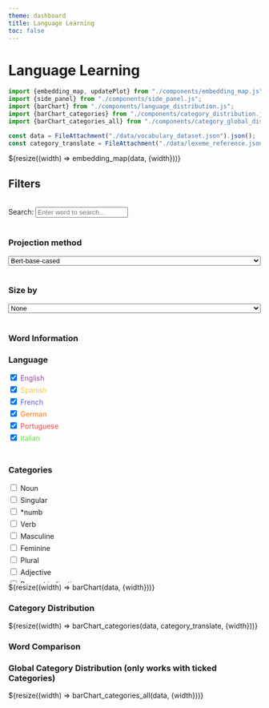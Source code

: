 ```yaml
---
theme: dashboard
title: Language Learning
toc: false
---
```


# Language Learning

<!-- Plot of Word Embedding -->

```js
import {embedding_map, updatePlot} from "./components/embedding_map.js";
import {side_panel} from "./components/side_panel.js";
import {barChart} from "./components/language_distribution.js";
import {barChart_categories} from "./components/category_distribution.js";
import {barChart_categories_all} from "./components/category_global_distribution.js";
```

<!-- Load and transform the data -->

```js
const data = FileAttachment("./data/vocabulary_dataset.json").json();
const category_translate = FileAttachment("./data/lexeme_reference.json").json();
```


<div class="grid grid-cols-4">
  <div class="card grid-colspan-2 grid-rowspan-3" id="plotly-chart">
    ${resize((width) => embedding_map(data, {width}))}
  </div>
  <div class="card">
    <h2>Filters</h2><br>
    <div>
      <label for="search">Search:</label>
      <input type="text" id="search" placeholder="Enter word to search...">
    </div>
    <div>
      <br>
      <h3>Projection method</h3> 
      <select style="width:100%" id="embedding-type" name="choices">
        <option value="1">Bert-base-cased</option>
        <option value="2">Bert-base-uncased</option>
        <option value="3">Bert-large-uncased</option>
        <option value="4">Bert-multilanguage</option>
      </select>
    </div>
    <div>
      <br>
      <h3>Size by</h3>
      <select style="width:100%" id="sizeBy" name="sizeBy">
        <option value="none">None</option>
        <option value="hardness">Difficulity</option>
        <option value="average_performance">Performance</option>
        <option value="average_recall">Recall</option>
        <option value="users_seen">Users that have seen the word</option>
      </select>
    </div>          
    <br>
  </div>
  <div class="card" id="plotly-chart">   
    <div id="side-panel"><h3>Word Information</h3></div>
  </div>  

  <div class="card">    
    <div id="filters">
      <h3>Language</h3>
      <div>
        <div style="margin-bottom:5px; color:#914896;"><label><input type="checkbox" class="language-filter"  value="en" checked> English</label></div>
        <div style="margin-bottom:5px; color:#f0ca44;"><label><input type="checkbox" class="language-filter"  value="es" checked> Spanish</label></div>
        <div style="margin-bottom:5px; color:#5e5ee3;"><label><input type="checkbox" class="language-filter"  value="fr" checked> French</label></div>
        <div style="margin-bottom:5px; color:#ff7600;"><label><input type="checkbox" class="language-filter"  value="de" checked> German</label></div>
        <div style="margin-bottom:5px; color:#f04544;"><label><input type="checkbox" class="language-filter"  value="pt" checked> Portuguese</label></div>
        <div style="margin-bottom:5px; color:#63dc4a;"><label><input type="checkbox" class="language-filter"  value="it" checked> Italian</label></div>
      </div>
      <br>
    </div>
  </div> 
  <div class="card">    
    <h3>Categories</h3>
    <div style="height:200px; overflow-y:scroll;">
      <div style="margin-bottom:5px"><label><input type="checkbox" class="category-filter" value="n"> Noun</label></div>
      <div style="margin-bottom:5px"><label><input type="checkbox" class="category-filter" value="sg"> Singular</label></div>
      <div style="margin-bottom:5px"><label><input type="checkbox" class="category-filter" value="*numb"> *numb</label></div>
      <div style="margin-bottom:5px"><label><input type="checkbox" class="category-filter" value="vblex"> Verb</label></div>
      <div style="margin-bottom:5px"><label><input type="checkbox" class="category-filter" value="m"> Masculine</label></div>
      <div style="margin-bottom:5px"><label><input type="checkbox" class="category-filter" value="f"> Feminine</label></div>
      <div style="margin-bottom:5px"><label><input type="checkbox" class="category-filter" value="pl"> Plural</label></div>
      <div style="margin-bottom:5px"><label><input type="checkbox" class="category-filter" value="adj"> Adjective</label></div>
      <div style="margin-bottom:5px"><label><input type="checkbox" class="category-filter" value="pri"> Present indicative</label></div>
      <div style="margin-bottom:5px"><label><input type="checkbox" class="category-filter" value="inf"> Infinitive</label></div>
      <div style="margin-bottom:5px"><label><input type="checkbox" class="category-filter" value="p3"> Third person</label></div>
      <div style="margin-bottom:5px"><label><input type="checkbox" class="category-filter" value="mf"> Masculine / feminine</label></div>
      <div style="margin-bottom:5px"><label><input type="checkbox" class="category-filter" value="*pers"> *pers</label></div>
      <div style="margin-bottom:5px"><label><input type="checkbox" class="category-filter" value="*gndr"> *gndr</label></div>
      <div style="margin-bottom:5px"><label><input type="checkbox" class="category-filter" value="nom"> nom</label></div>
      <div style="margin-bottom:5px"><label><input type="checkbox" class="category-filter" value="pp"> Past participle</label></div>
      <div style="margin-bottom:5px"><label><input type="checkbox" class="category-filter" value="adv"> Adverb</label></div>
      <div style="margin-bottom:5px"><label><input type="checkbox" class="category-filter" value="nt"> Neuter</label></div>
      <div style="margin-bottom:5px"><label><input type="checkbox" class="category-filter" value="p1"> First person</label></div>
      <div style="margin-bottom:5px"><label><input type="checkbox" class="category-filter" value="acc"> acc</label></div>
      <div style="margin-bottom:5px"><label><input type="checkbox" class="category-filter" value="*case"> *case</label></div>
      <div style="margin-bottom:5px"><label><input type="checkbox" class="category-filter" value="prn"> Pronoun</label></div>
      <div style="margin-bottom:5px"><label><input type="checkbox" class="category-filter" value="det"> Determiner</label></div>
      <div style="margin-bottom:5px"><label><input type="checkbox" class="category-filter" value="pst"> pst</label></div>
      <div style="margin-bottom:5px"><label><input type="checkbox" class="category-filter" value="sp"> Singular / plural</label></div>
      <div style="margin-bottom:5px"><label><input type="checkbox" class="category-filter" value="pii"> Imperfect indicative</label></div>
      <div style="margin-bottom:5px"><label><input type="checkbox" class="category-filter" value="@present_perfect"> @present_perfect</label></div>
      <div style="margin-bottom:5px"><label><input type="checkbox" class="category-filter" value="p2"> Second person</label></div>
      <div style="margin-bottom:5px"><label><input type="checkbox" class="category-filter" value="dat"> dat</label></div>
      <div style="margin-bottom:5px"><label><input type="checkbox" class="category-filter" value="pr"> Preposition</label></div>
      <div style="margin-bottom:5px"><label><input type="checkbox" class="category-filter" value="@future"> @future</label></div>
      <div style="margin-bottom:5px"><label><input type="checkbox" class="category-filter" value="@future_phrasal"> @future_phrasal</label></div>
      <div style="margin-bottom:5px"><label><input type="checkbox" class="category-filter" value="@compound_past"> @compound_past</label></div>
      <div style="margin-bottom:5px"><label><input type="checkbox" class="category-filter" value="ifi"> Preterite indicative</label></div>
      <div style="margin-bottom:5px"><label><input type="checkbox" class="category-filter" value="tn"> Tonic</label></div>
      <div style="margin-bottom:5px"><label><input type="checkbox" class="category-filter" value="pos"> Possessive</label></div>
      <div style="margin-bottom:5px"><label><input type="checkbox" class="category-filter" value="vbmod"> Modal verb</label></div>
      <div style="margin-bottom:5px"><label><input type="checkbox" class="category-filter" value="ind"> Indefinite</label></div>
      <div style="margin-bottom:5px"><label><input type="checkbox" class="category-filter" value="vbser"> Verb to be</label></div>
      <div style="margin-bottom:5px"><label><input type="checkbox" class="category-filter" value="num"> Numeral</label></div>
      <div style="margin-bottom:5px"><label><input type="checkbox" class="category-filter" value="@past_perfect"> @past_perfect</label></div>
      <div style="margin-bottom:5px"><label><input type="checkbox" class="category-filter" value="pres"> Present tense (indicative)</label></div>
      <div style="margin-bottom:5px"><label><input type="checkbox" class="category-filter" value="fti"> Future indicative</label></div>
      <div style="margin-bottom:5px"><label><input type="checkbox" class="category-filter" value="@cond"> @cond</label></div>
      <div style="margin-bottom:5px"><label><input type="checkbox" class="category-filter" value="ger"> Gerund</label></div>
      <div style="margin-bottom:5px"><label><input type="checkbox" class="category-filter" value="pred"> pred</label></div>
      <div style="margin-bottom:5px"><label><input type="checkbox" class="category-filter" value="vbhaver"> Verb to have</label></div>
      <div style="margin-bottom:5px"><label><input type="checkbox" class="category-filter" value="imp"> Imperative</label></div>
      <div style="margin-bottom:5px"><label><input type="checkbox" class="category-filter" value="mix"> mix</label></div>
      <div style="margin-bottom:5px"><label><input type="checkbox" class="category-filter" value="cni"> Conditional</label></div>
      <div style="margin-bottom:5px"><label><input type="checkbox" class="category-filter" value="np"> Proper noun</label></div>
      <div style="margin-bottom:5px"><label><input type="checkbox" class="category-filter" value="prs"> Present subjunctive</label></div>
      <div style="margin-bottom:5px"><label><input type="checkbox" class="category-filter" value="def"> Definite</label></div>
      <div style="margin-bottom:5px"><label><input type="checkbox" class="category-filter" value="@cond_perfect"> @cond_perfect</label></div>
      <div style="margin-bottom:5px"><label><input type="checkbox" class="category-filter" value="past"> Past</label></div>
      <div style="margin-bottom:5px"><label><input type="checkbox" class="category-filter" value="@future_perfect"> @future_perfect</label></div>
      <div style="margin-bottom:5px"><label><input type="checkbox" class="category-filter" value="itg"> Interrogative</label></div>
      <div style="margin-bottom:5px"><label><input type="checkbox" class="category-filter" value="pis"> Imperative subjunctive</label></div>
      <div style="margin-bottom:5px"><label><input type="checkbox" class="category-filter" value="@modal"> @modal</label></div>
      <div style="margin-bottom:5px"><label><input type="checkbox" class="category-filter" value="st"> st</label></div>
      <div style="margin-bottom:5px"><label><input type="checkbox" class="category-filter" value="sw"> sw</label></div>
      <div style="margin-bottom:5px"><label><input type="checkbox" class="category-filter" value="sint"> Synthetic</label></div>
      <div style="margin-bottom:5px"><label><input type="checkbox" class="category-filter" value="dem"> Demonstrative</label></div>
      <div style="margin-bottom:5px"><label><input type="checkbox" class="category-filter" value="pro"> Proclitic</label></div>
      <div style="margin-bottom:5px"><label><input type="checkbox" class="category-filter" value="@ref"> @ref</label></div>
      <div style="margin-bottom:5px"><label><input type="checkbox" class="category-filter" value="@pluperfect"> @pluperfect</label></div>
      <div style="margin-bottom:5px"><label><input type="checkbox" class="category-filter" value="vaux"> Auxiliary verb</label></div>
      <div style="margin-bottom:5px"><label><input type="checkbox" class="category-filter" value="attr"> attr</label></div>
      <div style="margin-bottom:5px"><label><input type="checkbox" class="category-filter" value="cnjadv"> Adverbial conjunction</label></div>
      <div style="margin-bottom:5px"><label><input type="checkbox" class="category-filter" value="preadv"> Preadverb</label></div>
      <div style="margin-bottom:5px"><label><input type="checkbox" class="category-filter" value="gen"> Genitive</label></div>
      <div style="margin-bottom:5px"><label><input type="checkbox" class="category-filter" value="cnjcoo"> Co-ordinating conjunction</label></div>
      <div style="margin-bottom:5px"><label><input type="checkbox" class="category-filter" value="rel"> Relative</label></div>
      <div style="margin-bottom:5px"><label><input type="checkbox" class="category-filter" value="loc"> Location (not locative!)</label></div>
      <div style="margin-bottom:5px"><label><input type="checkbox" class="category-filter" value="ord"> Ordinal</label></div>
      <div style="margin-bottom:5px"><label><input type="checkbox" class="category-filter" value="pprs"> Present participle</label></div>
      <div style="margin-bottom:5px"><label><input type="checkbox" class="category-filter" value="@past"> @past</label></div>
      <div style="margin-bottom:5px"><label><input type="checkbox" class="category-filter" value="pr+il"> pr+il</label></div>
      <div style="margin-bottom:5px"><label><input type="checkbox" class="category-filter" value="ij"> Interjection</label></div>
      <div style="margin-bottom:5px"><label><input type="checkbox" class="category-filter" value="comp"> Comparative</label></div>
      <div style="margin-bottom:5px"><label><input type="checkbox" class="category-filter" value="@passive"> @passive</label></div>
      <div style="margin-bottom:5px"><label><input type="checkbox" class="category-filter" value="@past_cond"> @past_cond</label></div>
      <div style="margin-bottom:5px"><label><input type="checkbox" class="category-filter" value="ref"> Reflexive</label></div>
      <div style="margin-bottom:5px"><label><input type="checkbox" class="category-filter" value="qnt"> Quantifier</label></div>
      <div style="margin-bottom:5px"><label><input type="checkbox" class="category-filter" value="cnjsub"> Subordinating conjunction</label></div>
      <div style="margin-bottom:5px"><label><input type="checkbox" class="category-filter" value="predet"> Pre-determiner</label></div>
      <div style="margin-bottom:5px"><label><input type="checkbox" class="category-filter" value="@subjunctive_pluperfect"> @subjunctive_pluperfect</label></div>
      <div style="margin-bottom:5px"><label><input type="checkbox" class="category-filter" value="enc"> Enclitic</label></div>
      <div style="margin-bottom:5px"><label><input type="checkbox" class="category-filter" value="sup"> Superlative</label></div>
      <div style="margin-bottom:5px"><label><input type="checkbox" class="category-filter" value="@past_subjunctive"> @past_subjunctive</label></div>
      <div style="margin-bottom:5px"><label><input type="checkbox" class="category-filter" value="an"> Animate / inanimate</label></div>
      <div style="margin-bottom:5px"><label><input type="checkbox" class="category-filter" value="@past_inf"> @past_inf</label></div>
      <div style="margin-bottom:5px"><label><input type="checkbox" class="category-filter" value="subj"> Subject</label></div>
      <div style="margin-bottom:5px"><label><input type="checkbox" class="category-filter" value="obj"> Object</label></div>
      <div style="margin-bottom:5px"><label><input type="checkbox" class="category-filter" value="pprep"> pprep</label></div>
      <div style="margin-bottom:5px"><label><input type="checkbox" class="category-filter" value="pr+der"> pr+der</label></div>
      <div style="margin-bottom:5px"><label><input type="checkbox" class="category-filter" value="pr+le"> pr+le</label></div>
      <div style="margin-bottom:5px"><label><input type="checkbox" class="category-filter" value="sg+mi"> sg+mi</label></div>
      <div style="margin-bottom:5px"><label><input type="checkbox" class="category-filter" value="pr+o"> pr+o</label></div>
      <div style="margin-bottom:5px"><label><input type="checkbox" class="category-filter" value="@formal"> @formal</label></div>
      <div style="margin-bottom:5px"><label><input type="checkbox" class="category-filter" value="nn"> Inanimate</label></div>
      <div style="margin-bottom:5px"><label><input type="checkbox" class="category-filter" value="ant"> Anthroponym</label></div>
      <div style="margin-bottom:5px"><label><input type="checkbox" class="category-filter" value="@ger_past"> @ger_past</label></div>
      <div style="margin-bottom:5px"><label><input type="checkbox" class="category-filter" value="n+sandwich"> n+sandwich</label></div>
      <div style="margin-bottom:5px"><label><input type="checkbox" class="category-filter" value="pr+das"> pr+das</label></div>
      <div style="margin-bottom:5px"><label><input type="checkbox" class="category-filter" value="vbdo"> The verb to do</label></div>
      <div style="margin-bottom:5px"><label><input type="checkbox" class="category-filter" value="@n:petit_ami"> @n:petit_ami</label></div>
      <div style="margin-bottom:5px"><label><input type="checkbox" class="category-filter" value="@prn:celui_la"> @prn:celui_la</label></div>
      <div style="margin-bottom:5px"><label><input type="checkbox" class="category-filter" value="suff"> suff</label></div>
      <div style="margin-bottom:5px"><label><input type="checkbox" class="category-filter" value="n+wehr"> n+wehr</label></div>
      <div style="margin-bottom:5px"><label><input type="checkbox" class="category-filter" value="@prn:le_tien"> @prn:le_tien</label></div>
      <div style="margin-bottom:5px"><label><input type="checkbox" class="category-filter" value="n+essen"> n+essen</label></div>
      <div style="margin-bottom:5px"><label><input type="checkbox" class="category-filter" value="@itg:est_ce_que"> @itg:est_ce_que</label></div>
      <div style="margin-bottom:5px"><label><input type="checkbox" class="category-filter" value="@cnj:depuis_que"> @cnj:depuis_que</label></div>
      <div style="margin-bottom:5px"><label><input type="checkbox" class="category-filter" value="@cnj:bien_que"> @cnj:bien_que</label></div>
      <div style="margin-bottom:5px"><label><input type="checkbox" class="category-filter" value="@det:de_le"> @det:de_le</label></div>
      <div style="margin-bottom:5px"><label><input type="checkbox" class="category-filter" value="@cnj:apres_que"> @cnj:apres_que</label></div>
      <div style="margin-bottom:5px"><label><input type="checkbox" class="category-filter" value="sg+lo"> sg+lo</label></div>
      <div style="margin-bottom:5px"><label><input type="checkbox" class="category-filter" value="pr+el"> pr+el</label></div>
      <div style="margin-bottom:5px"><label><input type="checkbox" class="category-filter" value="@cnj:avant_que"> @cnj:avant_que</label></div>
      <div style="margin-bottom:5px"><label><input type="checkbox" class="category-filter" value="@cnj:parce_que"> @cnj:parce_que</label></div>
      <div style="margin-bottom:5px"><label><input type="checkbox" class="category-filter" value="@cnj:pour_que"> @cnj:pour_que</label></div>
      <div style="margin-bottom:5px"><label><input type="checkbox" class="category-filter" value="@det:a_le"> @det:a_le</label></div>
      <div style="margin-bottom:5px"><label><input type="checkbox" class="category-filter" value="@cnj:du_fait_que"> @cnj:du_fait_que</label></div>
      <div style="margin-bottom:5px"><label><input type="checkbox" class="category-filter" value="pl+ci"> pl+ci</label></div>
      <div style="margin-bottom:5px"><label><input type="checkbox" class="category-filter" value="@cnj:tandis_que"> @cnj:tandis_que</label></div>
      <div style="margin-bottom:5px"><label><input type="checkbox" class="category-filter" value="@cnj:alors_que"> @cnj:alors_que</label></div>
      <div style="margin-bottom:5px"><label><input type="checkbox" class="category-filter" value="@pos"> @pos</label></div>
      <div style="margin-bottom:5px"><label><input type="checkbox" class="category-filter" value="@common_phrases:ca_va_bien"> @common_phrases:ca_va_bien</label></div>
      <div style="margin-bottom:5px"><label><input type="checkbox" class="category-filter" value="@common_phrases:il_y_a"> @common_phrases:il_y_a</label></div>
      <div style="margin-bottom:5px"><label><input type="checkbox" class="category-filter" value="@pr:a_cause_de"> @pr:a_cause_de</label></div>
      <div style="margin-bottom:5px"><label><input type="checkbox" class="category-filter" value="@adv:tout_a_fait"> @adv:tout_a_fait</label></div>
      <div style="margin-bottom:5px"><label><input type="checkbox" class="category-filter" value="pr+ele"> pr+ele</label></div>
      <div style="margin-bottom:5px"><label><input type="checkbox" class="category-filter" value="pron"> Pronominal</label></div>
      <div style="margin-bottom:5px"><label><input type="checkbox" class="category-filter" value="@cnj:autant_que"> @cnj:autant_que</label></div>
      <div style="margin-bottom:5px"><label><input type="checkbox" class="category-filter" value="aa"> Animate</label></div>
      <div style="margin-bottom:5px"><label><input type="checkbox" class="category-filter" value="@prn:quelque_un"> @prn:quelque_un</label></div>
      <div style="margin-bottom:5px"><label><input type="checkbox" class="category-filter" value="@adv:s_il_vous_plait"> @adv:s_il_vous_plait</label></div>
      <div style="margin-bottom:5px"><label><input type="checkbox" class="category-filter" value="acr"> Acronym</label></div>
      <div style="margin-bottom:5px"><label><input type="checkbox" class="category-filter" value="@prn:l_un"> @prn:l_un</label></div>
      <div style="margin-bottom:5px"><label><input type="checkbox" class="category-filter" value="n+versicherung"> n+versicherung</label></div>
      <div style="margin-bottom:5px"><label><input type="checkbox" class="category-filter" value="@adv:au_moins"> @adv:au_moins</label></div>
      <div style="margin-bottom:5px"><label><input type="checkbox" class="category-filter" value="n+hof"> n+hof</label></div>
      <div style="margin-bottom:5px"><label><input type="checkbox" class="category-filter" value="@ij:au_revoir"> @ij:au_revoir</label></div>
      <div style="margin-bottom:5px"><label><input type="checkbox" class="category-filter" value="@prn:celui_ci"> @prn:celui_ci</label></div>
      <div style="margin-bottom:5px"><label><input type="checkbox" class="category-filter" value="@adv:au_dela"> @adv:au_dela</label></div>
      <div style="margin-bottom:5px"><label><input type="checkbox" class="category-filter" value="adj+haltung"> adj+haltung</label></div>
      <div style="margin-bottom:5px"><label><input type="checkbox" class="category-filter" value="inf+lo"> inf+lo</label></div>
      <div style="margin-bottom:5px"><label><input type="checkbox" class="category-filter" value="@common_phrases:comment_ca_va"> @common_phrases:comment_ca_va</label></div>
      <div style="margin-bottom:5px"><label><input type="checkbox" class="category-filter" value="@pr:un_peu_de"> @pr:un_peu_de</label></div>
      <div style="margin-bottom:5px"><label><input type="checkbox" class="category-filter" value="@ij:auf_wiedersehen"> @ij:auf_wiedersehen</label></div>
      <div style="margin-bottom:5px"><label><input type="checkbox" class="category-filter" value="@common_phrases:de_rien"> @common_phrases:de_rien</label></div>
      <div style="margin-bottom:5px"><label><input type="checkbox" class="category-filter" value="n+kalender"> n+kalender</label></div>
      <div style="margin-bottom:5px"><label><input type="checkbox" class="category-filter" value="@prn:quelque_chose"> @prn:quelque_chose</label></div>
      <div style="margin-bottom:5px"><label><input type="checkbox" class="category-filter" value="@neg:plus_de"> @neg:plus_de</label></div>
      <div style="margin-bottom:5px"><label><input type="checkbox" class="category-filter" value="@itg:que_est_ce_que"> @itg:que_est_ce_que</label></div>
      <div style="margin-bottom:5px"><label><input type="checkbox" class="category-filter" value="@prn:le_notre"> @prn:le_notre</label></div>
      <div style="margin-bottom:5px"><label><input type="checkbox" class="category-filter" value="@prn:celui_que"> @prn:celui_que</label></div>
      <div style="margin-bottom:5px"><label><input type="checkbox" class="category-filter" value="pres+not"> pres+not</label></div>
      <div style="margin-bottom:5px"><label><input type="checkbox" class="category-filter" value="@common_phrases:a_demain"> @common_phrases:a_demain</label></div>
      <div style="margin-bottom:5px"><label><input type="checkbox" class="category-filter" value="@adv:a_peu_pres"> @adv:a_peu_pres</label></div>
      <div style="margin-bottom:5px"><label><input type="checkbox" class="category-filter" value="vblex+bad"> Verb</label></div>
      <div style="margin-bottom:5px"><label><input type="checkbox" class="category-filter" value="apos"> Apostrophe</label></div>
      <div style="margin-bottom:5px"><label><input type="checkbox" class="category-filter" value="@pr:afin_de"> @pr:afin_de</label></div>
      <div style="margin-bottom:5px"><label><input type="checkbox" class="category-filter" value="@pr:pres_de"> @pr:pres_de</label></div>
      <div style="margin-bottom:5px"><label><input type="checkbox" class="category-filter" value="@adv:a_posteriori"> @adv:a_posteriori</label></div>
      <div style="margin-bottom:5px"><label><input type="checkbox" class="category-filter" value="inf+ci"> inf+ci</label></div>
      <div style="margin-bottom:5px"><label><input type="checkbox" class="category-filter" value="pr+isso"> pr+isso</label></div>
      <div style="margin-bottom:5px"><label><input type="checkbox" class="category-filter" value="@adv:por_supuesto"> @adv:por_supuesto</label></div>
      <div style="margin-bottom:5px"><label><input type="checkbox" class="category-filter" value="@prn:le_mien"> @prn:le_mien</label></div>
      <div style="margin-bottom:5px"><label><input type="checkbox" class="category-filter" value="@pr:plus_de"> @pr:plus_de</label></div>
      <div style="margin-bottom:5px"><label><input type="checkbox" class="category-filter" value="@ij:buenos_dias"> @ij:buenos_dias</label></div>
      <div style="margin-bottom:5px"><label><input type="checkbox" class="category-filter" value="n+ende"> n+ende</label></div>
      <div style="margin-bottom:5px"><label><input type="checkbox" class="category-filter" value="n+nummer"> n+nummer</label></div>
      <div style="margin-bottom:5px"><label><input type="checkbox" class="category-filter" value="pl+lo"> pl+lo</label></div>
      <div style="margin-bottom:5px"><label><input type="checkbox" class="category-filter" value="@pr:a_travers"> @pr:a_travers</label></div>
      <div style="margin-bottom:5px"><label><input type="checkbox" class="category-filter" value="@pr:autant_de"> @pr:autant_de</label></div>
      <div style="margin-bottom:5px"><label><input type="checkbox" class="category-filter" value="nom."> nom.</label></div>
      <div style="margin-bottom:5px"><label><input type="checkbox" class="category-filter" value="@prn:ce_dont"> @prn:ce_dont</label></div>
      <div style="margin-bottom:5px"><label><input type="checkbox" class="category-filter" value="@ij:merci_beaucoup"> @ij:merci_beaucoup</label></div>
      <div style="margin-bottom:5px"><label><input type="checkbox" class="category-filter" value="@cnj:des_que"> @cnj:des_que</label></div>
      <div style="margin-bottom:5px"><label><input type="checkbox" class="category-filter" value="@neg:il_ne_y_a"> @neg:il_ne_y_a</label></div>
      <div style="margin-bottom:5px"><label><input type="checkbox" class="category-filter" value="@adv:en_general"> @adv:en_general</label></div>
      <div style="margin-bottom:5px"><label><input type="checkbox" class="category-filter" value="vblex+ort"> Verb</label></div>
      <div style="margin-bottom:5px"><label><input type="checkbox" class="category-filter" value="@adv:a_part"> @adv:a_part</label></div>
      <div style="margin-bottom:5px"><label><input type="checkbox" class="category-filter" value="@prn:le_meme"> @prn:le_meme</label></div>
      <div style="margin-bottom:5px"><label><input type="checkbox" class="category-filter" value="@common_phrases:a_plus"> @common_phrases:a_plus</label></div>
      <div style="margin-bottom:5px"><label><input type="checkbox" class="category-filter" value="@common_phrases:a_plus_tard"> @common_phrases:a_plus_tard</label></div>
      <div style="margin-bottom:5px"><label><input type="checkbox" class="category-filter" value="n+stier"> n+stier</label></div>
      <div style="margin-bottom:5px"><label><input type="checkbox" class="category-filter" value="@obj"> @obj</label></div>
      <div style="margin-bottom:5px"><label><input type="checkbox" class="category-filter" value="dim"> dim</label></div>
      <div style="margin-bottom:5px"><label><input type="checkbox" class="category-filter" value="@adv:a_priori"> @adv:a_priori</label></div>
      <div style="margin-bottom:5px"><label><input type="checkbox" class="category-filter" value="@common_phrases:a_bientot"> @common_phrases:a_bientot</label></div>
      <div style="margin-bottom:5px"><label><input type="checkbox" class="category-filter" value="@cnj:pendant_que"> @cnj:pendant_que</label></div>
      <div style="margin-bottom:5px"><label><input type="checkbox" class="category-filter" value="@adv:por_favor"> @adv:por_favor</label></div>
      <div style="margin-bottom:5px"><label><input type="checkbox" class="category-filter" value="pr+esse"> pr+esse</label></div>
      <div style="margin-bottom:5px"><label><input type="checkbox" class="category-filter" value="n+welt"> n+welt</label></div>
      <div style="margin-bottom:5px"><label><input type="checkbox" class="category-filter" value="@subjunctive_perfect"> @subjunctive_perfect</label></div>
      <div style="margin-bottom:5px"><label><input type="checkbox" class="category-filter" value="@ij:buenas_noches"> @ij:buenas_noches</label></div>
      <div style="margin-bottom:5px"><label><input type="checkbox" class="category-filter" value="n+meister"> n+meister</label></div>
      <div style="margin-bottom:5px"><label><input type="checkbox" class="category-filter" value="@ij:bis_bald"> @ij:bis_bald</label></div>
      <div style="margin-bottom:5px"><label><input type="checkbox" class="category-filter" value="@pr:a_cote_de"> @pr:a_cote_de</label></div>
      <div style="margin-bottom:5px"><label><input type="checkbox" class="category-filter" value="@prn:n_importe_quoi"> @prn:n_importe_quoi</label></div>
      <div style="margin-bottom:5px"><label><input type="checkbox" class="category-filter" value="@adv:peut_etre"> @adv:peut_etre</label></div>
      <div style="margin-bottom:5px"><label><input type="checkbox" class="category-filter" value="@ij:thank_you"> @ij:thank_you</label></div>
      <div style="margin-bottom:5px"><label><input type="checkbox" class="category-filter" value="@adv:en_fait"> @adv:en_fait</label></div>
      <div style="margin-bottom:5px"><label><input type="checkbox" class="category-filter" value="pl+gli"> pl+gli</label></div>
      <div style="margin-bottom:5px"><label><input type="checkbox" class="category-filter" value="@adv:s_il_te_plait"> @adv:s_il_te_plait</label></div>
      <div style="margin-bottom:5px"><label><input type="checkbox" class="category-filter" value="@neg:pas_du_tout"> @neg:pas_du_tout</label></div>
      <div style="margin-bottom:5px"><label><input type="checkbox" class="category-filter" value="@pr:au_dela_de"> @pr:au_dela_de</label></div>
    </div>
  </div> 
  <div class="card">
    <div id="bar-chart">
      ${resize((width) => barChart(data, {width}))}
    </div>
  </div>  
  <div class="card">
    <h3>Category Distribution</h3>
    <div id="bar-chart-cat">
      ${resize((width) => barChart_categories(data, category_translate, {width}))}
    </div>  
  </div>    
</div>


<div class="grid grid-cols-2" >
  <div class="card">
  <h3>Word Comparison</h3>
    <div id="word_comparison">
    </div>
  </div>    
  <div class="card">
    <h3>Global Category Distribution (only works with ticked Categories)</h3>
    <div id="bar-chart-cat-all">
      ${resize((width) => barChart_categories_all(data, {width}))}
    </div>      
  </div>
</div>  